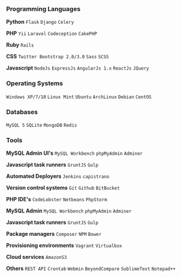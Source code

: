 ### Programming Languages

**Python**
`Flask` `Django` `Celery`

**PHP**
`Yii` `Laravel` `Codeception` `CakePHP`

**Ruby**
`Rails`
  
**CSS**
`Twitter Bootstrap 2.0/3.0` `Sass` `SCSS`
  
**Javascript**
`NodeJs`
`ExpressJs`
`AngularJs 1.x`
`ReactJs`
`JQuery`


### Operating Systems
`Windows XP/7/10`
`Linux Mint`
`Ubuntu`
`ArchLinux`
`Debian`
`CentOS` 


### Databases
`MySQL 5` `SQLite` `MongoDB` `Redis`


### Tools

**MySQL Admin UI's**
`MySQL Workbench` `phpMyAdmin` `Adminer`

**Javascript task runners**
`GruntJS` `Gulp`

**Automated Deployers**
`Jenkins` `capistrano`

**Version control systems**
`Git` `Github` `BitBucket`

**PHP IDE's**
`CodeLobster` `Netbeans` `PhpStorm`

**MySQL Admin**
`MySQL Workbench` `phpMyAdmin` `Adminer`

**Javascript task runners**
`GruntJS` `Gulp`

**Package managers**
`Composer`
`NPM`
`Bower`

**Provisioning environments**
`Vagrant` `Virtualbox`

**Cloud services**
`AmazonS3`

**Others**
`REST API`
`Crontab`
`Webmin`
`BeyondCompare`
`SublimeText`
`Notepad++`
